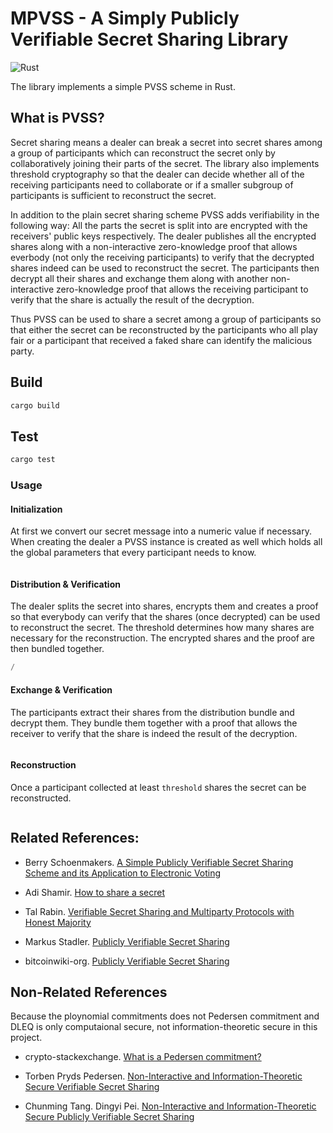 # MPVSS - A Simply Publicly Verifiable Secret Sharing Library

![Rust](https://github.com/AlexiaChen/mpvss-rs/workflows/Rust/badge.svg?branch=master)

The library implements a simple PVSS scheme in Rust.

## What is PVSS?

Secret sharing means a dealer can break a secret into secret shares among a group of participants which can reconstruct the secret only by collaboratively joining their parts of the secret. The library also implements threshold cryptography so that the dealer can decide whether all of the receiving participants need to collaborate or if a smaller subgroup of participants is sufficient to reconstruct the secret.

In addition to the plain secret sharing scheme PVSS adds verifiability in the following way: All the parts the secret is split into are encrypted with the receivers' public keys respectively. The dealer publishes all the encrypted shares along with a non-interactive zero-knowledge proof that allows everbody (not only the receiving participants) to verify that the decrypted shares indeed can be used to reconstruct the secret. The participants then decrypt all their shares and exchange them along with another non-interactive zero-knowledge proof that allows the receiving participant to verify that the share is actually the result of the decryption.

Thus PVSS can be used to share a secret among a group of participants so that either the secret can be reconstructed by the participants who all play fair or a participant that received a faked share can identify the malicious party.

## Build

```bash
cargo build
```

## Test

```bash
cargo test
```

### Usage

#### Initialization

At first we convert our secret message into a numeric value if necessary. When creating the dealer a PVSS instance is created as well which holds all the global parameters that every participant needs to know.

```rust

```

#### Distribution & Verification

The dealer splits the secret into shares, encrypts them and creates a proof so that everybody can verify that the shares (once decrypted) can be used to reconstruct the secret. The threshold determines how many shares are necessary for the reconstruction. The encrypted shares and the proof are then bundled together.

```rust
/
```

#### Exchange & Verification

The participants extract their shares from the distribution bundle and decrypt them. They bundle them together with a proof that allows the receiver to verify that the share is indeed the result of the decryption.

```rust

```

#### Reconstruction

Once a participant collected at least `threshold` shares the secret can be reconstructed.

```rust

```

## Related References:

- Berry Schoenmakers. [A Simple Publicly Verifiable Secret Sharing Scheme and its Application to Electronic Voting](https://www.win.tue.nl/~berry/papers/crypto99.pdf)

- Adi Shamir. [How to share a secret](http://users.cms.caltech.edu/~vidick/teaching/101_crypto/Shamir1979.pdf)

- Tal Rabin. [Verifiable Secret Sharing and Multiparty Protocols with Honest Majority](https://www.cs.umd.edu/users/gasarch/TOPICS/secretsharing/rabinVSS.pdf)

- Markus Stadler. [Publicly Verifiable Secret Sharing](https://link.springer.com/content/pdf/10.1007%2F3-540-68339-9_17.pdf)

- bitcoinwiki-org. [Publicly Verifiable Secret Sharing](https://en.bitcoinwiki.org/wiki/Publicly_Verifiable_Secret_Sharing)

## Non-Related References

Because the ploynomial commitments does not Pedersen commitment and DLEQ is only computaional secure, not information-theoretic secure in this project.

- crypto-stackexchange. [What is a Pedersen commitment?](https://crypto.stackexchange.com/questions/64437/what-is-a-pedersen-commitment)

- Torben Pryds Pedersen. [Non-Interactive and Information-Theoretic Secure Verifiable Secret Sharing](https://link.springer.com/content/pdf/10.1007%2F3-540-46766-1_9.pdf)

- Chunming Tang. Dingyi Pei. [Non-Interactive and Information-Theoretic Secure Publicly Verifiable Secret Sharing](https://eprint.iacr.org/2004/201.pdf)
